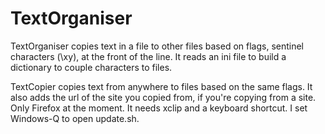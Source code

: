 # TextOrganiser

TextOrganiser copies text in a file to other files based on flags, sentinel characters (\xy), at the front of the line.
It reads an ini file to build a dictionary to couple characters to files.

TextCopier copies text from anywhere to files based on the same flags.
It also adds the url of the site you copied from, if you're copying from a site.
Only Firefox at the moment.
It needs xclip and a keyboard shortcut.
I set Windows-Q to open update.sh.
